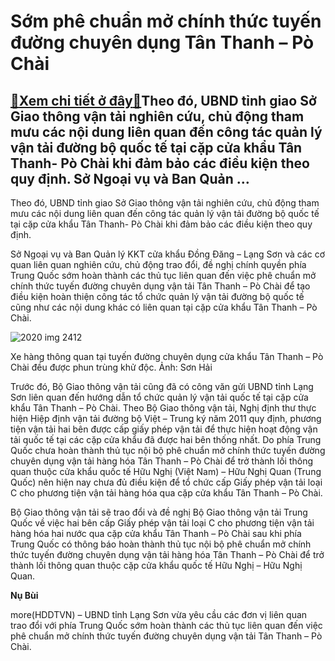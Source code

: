 Sớm phê chuẩn mở chính thức tuyến đường chuyên dụng Tân Thanh – Pò Chài
=======================================================================

[:gift:Xem chi tiết ở đây:gift:](https://hddtvn.com/som-phe-chuan-mo-chinh-thuc-tuyen-duong-chuyen-dung-tan-thanh-po-chai/)Theo đó, UBND tỉnh giao Sở Giao thông vận tải nghiên cứu, chủ động tham mưu các nội dung liên quan đến công tác quản lý vận tải đường bộ quốc tế tại cặp cửa khẩu Tân Thanh- Pò Chài khi đảm bảo các điều kiện theo quy định. Sở Ngoại vụ và Ban Quản …
-------------------------------------------------------------------------------------------------------------------------------------------------------------------------------------------------------------------------------------------------------


Theo đó, UBND tỉnh giao Sở Giao thông vận tải nghiên cứu, chủ động tham mưu các nội dung liên quan đến công tác quản lý vận tải đường bộ quốc tế tại cặp cửa khẩu Tân Thanh- Pò Chài khi đảm bảo các điều kiện theo quy định.


Sở Ngoại vụ và Ban Quản lý KKT cửa khẩu Đồng Đăng – Lạng Sơn và các cơ quan liên quan nghiên cứu, chủ động trao đổi, đề nghị chính quyền phía Trung Quốc sớm hoàn thành các thủ tục liên quan đến việc phê chuẩn mở chính thức tuyến đường chuyên dụng vận tải Tân Thanh – Pò Chài để tạo điều kiện hoàn thiện công tác tổ chức quản lý vận tải đường bộ quốc tế cũng như các nội dung khác có liên quan tại cặp cửa khẩu Tân Thanh – Pò Chài.





![2020 img 2412](https://haiquanonline.com.vn/stores/news_dataimages/nubt/032020/14/19/in_article/2020_IMG_2412.jpg?rt=20200914082045 "Xe hàng thông quan tại tuyến đường chuyên dụng cửa khẩu Tân Thanh - Pò Chài đều được phun trùng khử độc. Ảnh: Sơn Hải")


Xe hàng thông quan tại tuyến đường chuyên dụng cửa khẩu Tân Thanh – Pò Chài đều được phun trùng khử độc. Ảnh: Sơn Hải



Trước đó, Bộ Giao thông vận tải cũng đã có công văn gửi UBND tỉnh Lạng Sơn liên quan đến hướng dẫn tổ chức quản lý vận tải quốc tế tại cặp cửa khẩu Tân Thanh – Pò Chài. Theo Bộ Giao thông vận tải, Nghị định thư thực hiện Hiệp định vận tải đường bộ Việt – Trung ký năm 2011 quy định, phương tiện vận tải hai bên được cấp giấy phép vận tải để thực hiện hoạt động vận tải quốc tế tại các cặp cửa khẩu đã được hai bên thống nhất. Do phía Trung Quốc chưa hoàn thành thủ tục nội bộ phê chuẩn mở chính thức tuyến đường chuyên dụng vận tải hàng hóa Tân Thanh – Pò Chài để trở thành lối thông quan thuộc cửa khẩu quốc tế Hữu Nghị (Việt Nam) – Hữu Nghị Quan (Trung Quốc) nên hiện nay chưa đủ điều kiện để tổ chức cấp Giấy phép vận tải loại C cho phương tiện vận tải hàng hóa qua cặp cửa khẩu Tân Thanh – Pò Chài.


Bộ Giao thông vận tải sẽ trao đổi và đề nghị Bộ Giao thông vận tải Trung Quốc về việc hai bên cấp Giấy phép vận tải loại C cho phương tiện vận tải hàng hóa hai nước qua cặp cửa khẩu Tân Thanh – Pò Chài sau khi phía Trung Quốc có thông báo hoàn thành thủ tục nội bộ phê chuẩn mở chính thức tuyến đường chuyên dụng vận tải hàng hóa Tân Thanh – Pò Chài để trở thành lối thông quan thuộc cặp cửa khẩu quốc tế Hữu Nghị – Hữu Nghị Quan.




**Nụ Bùi**



more(HDDTVN) – UBND tỉnh Lạng Sơn vừa yêu cầu các đơn vị liên quan trao đổi với phía Trung Quốc sớm hoàn thành các thủ tục liên quan đến việc phê chuẩn mở chính thức tuyến đường chuyên dụng vận tải Tân Thanh – Pò Chài.

